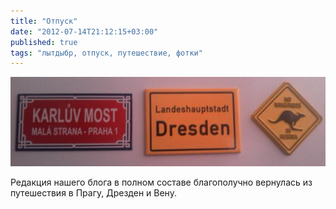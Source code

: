 ```yaml
---
title: "Отпуск"
date: "2012-07-14T21:12:15+03:00"
published: true
tags: "лытдыбр, отпуск, путешествие, фотки"
---
```


![Магниты](/images/travel/2013-07-prague-vienna-dresden/magnets.jpg "Магниты")

Редакция нашего блога в полном составе благополучно вернулась из путешествия в Прагу, Дрезден и Вену.
